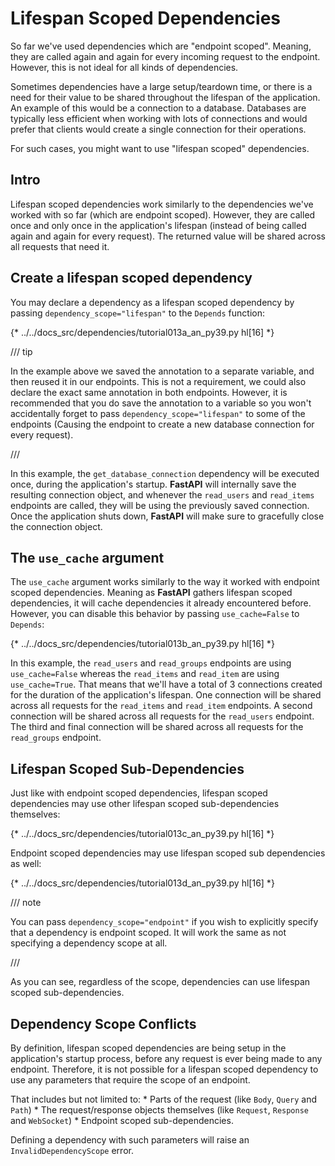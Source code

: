 # Lifespan Scoped Dependencies

So far we've used dependencies which are "endpoint scoped". Meaning, they are
called again and again for every incoming request to the endpoint. However,
this is not ideal for all kinds of dependencies.

Sometimes dependencies have a large setup/teardown time, or there is a need
for their value to be shared throughout the lifespan of the application. An
example of this would be a connection to a database. Databases are typically
less efficient when working with lots of connections and would prefer that
clients would create a single connection for their operations.

For such cases, you might want to use "lifespan scoped" dependencies.

## Intro

Lifespan scoped dependencies work similarly to the dependencies we've worked
with so far (which are endpoint scoped). However, they are called once and only
once in the application's lifespan (instead of being called again and again for
every request). The returned value will be shared across all requests that need
it.


## Create a lifespan scoped dependency

You may declare a dependency as a lifespan scoped dependency by passing
`dependency_scope="lifespan"` to the `Depends` function:

{* ../../docs_src/dependencies/tutorial013a_an_py39.py hl[16] *}

/// tip

In the example above we saved the annotation to a separate variable, and then
reused it in our endpoints. This is not a requirement, we could also declare
the exact same annotation in both endpoints. However, it is recommended that you
do save the annotation to a variable so you won't accidentally forget to pass
`dependency_scope="lifespan"` to some of the endpoints (Causing the endpoint
to create a new database connection for every request).

///

In this example, the `get_database_connection` dependency will be executed once,
during the application's startup. **FastAPI** will internally save the resulting
connection object, and whenever the `read_users` and `read_items` endpoints are
called, they will be using the previously saved connection. Once the application
shuts down, **FastAPI** will make sure to gracefully close the connection object.

## The `use_cache` argument

The `use_cache` argument works similarly to the way it worked with endpoint
scoped dependencies. Meaning as **FastAPI** gathers lifespan scoped dependencies, it
will cache dependencies it already encountered before. However, you can disable
this behavior by passing `use_cache=False` to `Depends`:

{* ../../docs_src/dependencies/tutorial013b_an_py39.py hl[16] *}

In this example, the `read_users` and `read_groups` endpoints are using
`use_cache=False` whereas the `read_items` and `read_item` are using
`use_cache=True`. That means that we'll have a total of 3 connections created
for the duration of the application's lifespan. One connection will be shared
across all requests for the `read_items` and `read_item` endpoints. A second
connection will be shared across all requests for the `read_users` endpoint. The
third and final connection will be shared across all requests for the
`read_groups` endpoint.


## Lifespan Scoped Sub-Dependencies
Just like with endpoint scoped dependencies, lifespan scoped dependencies may
use other lifespan scoped sub-dependencies themselves:

{* ../../docs_src/dependencies/tutorial013c_an_py39.py hl[16] *}

Endpoint scoped dependencies may use lifespan scoped sub dependencies as well:

{* ../../docs_src/dependencies/tutorial013d_an_py39.py hl[16] *}

/// note

You can pass `dependency_scope="endpoint"` if you wish to explicitly specify
that a dependency is endpoint scoped. It will work the same as not specifying
a dependency scope at all.

///

As you can see, regardless of the scope, dependencies can use lifespan scoped
sub-dependencies.

## Dependency Scope Conflicts
By definition, lifespan scoped dependencies are being setup in the application's
startup process, before any request is ever being made to any endpoint.
Therefore, it is not possible for a lifespan scoped dependency to use any
parameters that require the scope of an endpoint.

That includes but not limited to:
    * Parts of the request (like `Body`, `Query` and `Path`)
    * The request/response objects themselves (like `Request`, `Response` and `WebSocket`)
    * Endpoint scoped sub-dependencies.

Defining a dependency with such parameters will raise an `InvalidDependencyScope` error.
